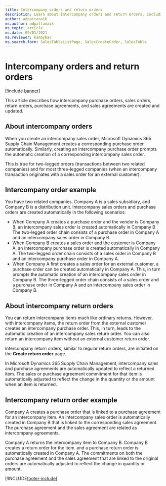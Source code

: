 ```yaml
---
title: Intercompany orders and return orders
description: Learn about intercompany orders and return orders, including outlines on intercompany order examples and intercompany return orders.
author: adpattanaik
ms.author: adpattanaik
ms.topic: article
ms.date: 09/01/2021
ms.reviewer: kamaybac
ms.search.form: SalesTableListPage, SalesCreateOrder, SalesTable
---
```


# Intercompany orders and return orders

[!include [banner](../../includes/banner.md)]

This article describes how intercompany purchase orders, sales orders, return orders, purchase agreements, and sales agreements are created and updated.

## About intercompany orders

When you create an intercompany sales order, Microsoft Dynamics 365 Supply Chain Management creates a corresponding purchase order automatically. Similarly, creating an intercompany purchase order prompts the automatic creation of a corresponding intercompany sales order.

This is true for two-legged orders (transactions between two related companies) and for most three-legged companies (when an intercompany transaction originates with a sales order for an external customer).

## Intercompany order example

You have two related companies. Company A is a sales subsidiary, and Company B is a distribution unit. Intercompany sales orders and purchase orders are created automatically in the following scenarios:

- When Company A creates a purchase order and the vendor is Company B, an intercompany sales order is created automatically in Company B. The two-legged order chain consists of a purchase order in Company A and an intercompany sales order in Company B.
- When Company B creates a sales order and the customer is Company A, an intercompany purchase order is created automatically in Company A. The two-legged order chain consists of a sales order in Company B and an intercompany purchase order in Company A.
- When Company A first creates a sales order for an external customer, a purchase order can be created automatically in Company A. This, in turn prompts the automatic creation of an intercompany sales order in Company B. The three-legged order chain consists of a sales order and a purchase order in Company A and an intercompany sales order in Company B.

## About intercompany return orders

You can return intercompany items much like ordinary returns. However, with intercompany items, the return order from the external customer creates an intercompany purchase order. This, in turn, leads to the automatic creation of an intercompany sales return order. You can also return an intercompany item without an external customer return order.

Intercompany return orders, similar to regular return orders, are initiated on the **Create return order** page.

In Microsoft Dynamics 365 Supply Chain Management, intercompany sales and purchase agreements are automatically updated to reflect a returned item. The sales or purchase agreement commitment for that item is automatically adjusted to reflect the change in the quantity or the amount when an item is returned.

## Intercompany return order example

Company A creates a purchase order that is linked to a purchase agreement for an intercompany item. An intercompany sales order is automatically created in Company B that is linked to the corresponding sales agreement. The purchase agreement and the sales agreement are related as intercompany agreements.

Company A returns the intercompany item to Company B. Company B creates a return order for the item, and a purchase return order is automatically created in Company A. The commitments on both the purchase agreement and the sales agreement that are linked to the original orders are automatically adjusted to reflect the change in quantity or amount.

[!INCLUDE[footer-include](../../includes/footer-banner.md)]
